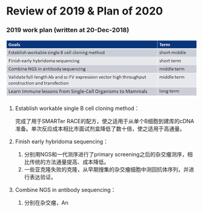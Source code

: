 # Review of 2019 & Plan of 2020

### **2019 work plan** **\(written at 20-Dec-2018\)**

![](../.gitbook/assets/image.png)

1. Establish workable single B cell cloning method： 

   完成了用于SMARTer RACE的配方，使之适用于从单个B细胞到建库的cDNA准备。单次反应成本相比市面试剂盒降低了数十倍，使之适用于高通量。

2. Finish early hybridoma sequencing：
   1. 分别用NGS和一代测序进行了primary screening之后的杂交瘤测序，相比传统的方法通量提高、成本降低。
   2. 一些亚克隆失败的克隆，从早期搜集的杂交瘤细胞中测回抗体序列，并进行表达验证。
3. Combine NGS in antibody sequencing：
   1. 分别在杂交瘤，An





